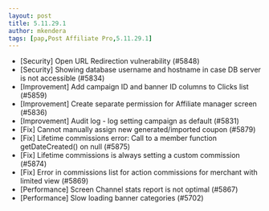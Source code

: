 ```yaml
---
layout: post
title: 5.11.29.1
author: mkendera
tags: [pap,Post Affiliate Pro,5.11.29.1]
---
```


- [Security] Open URL Redirection vulnerability (#5848)
- [Security] Showing database username and hostname in case DB server is not accessible (#5834)
- [Improvement] Add campaign ID and banner ID columns to Clicks list (#5859)
- [Improvement] Create separate permission for Affiliate manager screen (#5836)
- [Improvement] Audit log - log setting campaign as default (#5831)
- [Fix] Cannot manually assign new generated/imported coupon (#5879)
- [Fix] Lifetime commissions error: Call to a member function getDateCreated() on null (#5875)
- [Fix] Lifetime commissions is always setting a custom commission (#5874)
- [Fix] Error in commissions list for action commissions for merchant with limited view (#5869)
- [Performance] Screen Channel stats report is not optimal (#5867)
- [Performance] Slow loading banner categories (#5702)
